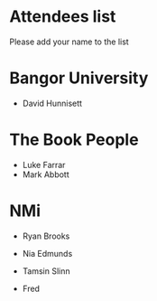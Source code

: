 Attendees list
==============

Please add your name to the list

# Bangor University

* David Hunnisett

# The Book People

* Luke Farrar
* Mark Abbott

# NMi

* Ryan Brooks
* Nia Edmunds
* Tamsin Slinn

* Fred 

